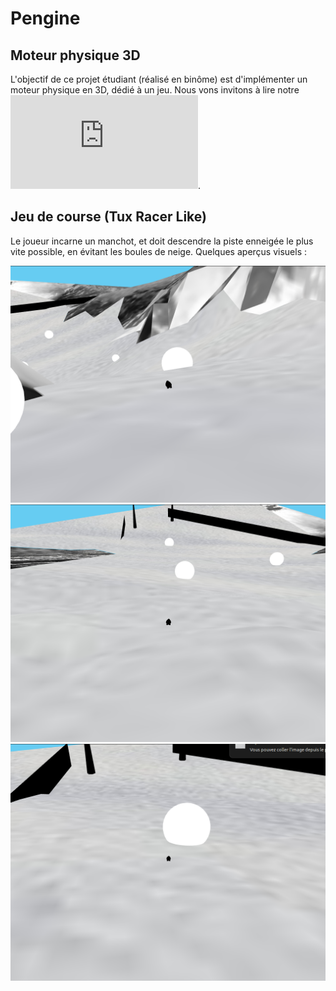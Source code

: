 # Pengine
## Moteur physique 3D

L'objectif de ce projet étudiant (réalisé en binôme) est d'implémenter un moteur physique en 3D, dédié à un jeu.
Nous vons invitons à lire notre ![rapport de projet](https://github.com/nicolas-lcn/Pengine/blob/main/screens/Pengine_report.pdf).

## Jeu de course (Tux Racer Like)

Le joueur incarne un manchot, et doit descendre la piste enneigée le plus vite possible, en évitant les boules de neige. 
Quelques aperçus visuels : 


![alt text](https://github.com/nicolas-lcn/Pengine/blob/main/screens/pengine0.png)
![alt text](https://github.com/nicolas-lcn/Pengine/blob/main/screens/pengine1.png)
![alt text](https://github.com/nicolas-lcn/Pengine/blob/main/screens/pengine2.png)

